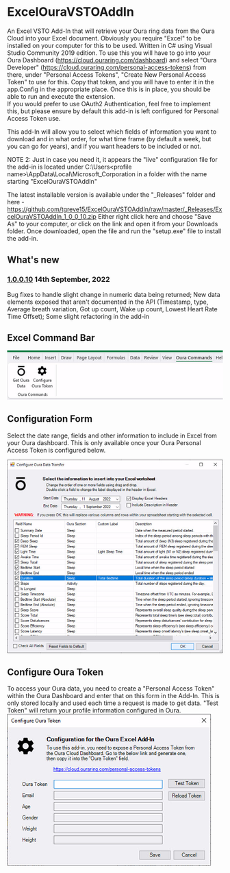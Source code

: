 # ExcelOuraVSTOAddIn
An Excel VSTO Add-In that will retrieve your Oura ring data from the Oura Cloud into your Excel document. 
Obviously you require "Excel" to be installed on your computer for this to be used. 
Written in C# using Visual Studio Community 2019 edition. 
To use this you will have to go into your Oura Dashboard (https://cloud.ouraring.com/dashboard) and 
select "Oura Developer" (https://cloud.ouraring.com/personal-access-tokens) from there, under "Personal 
Access Tokens", "Create New Personal Access Token" to use for this. Copy that token, and you will have to 
enter it in the app.Config in the appropriate place. Once this is in place, you should be able to run and 
execute the extension.  
If you would prefer to use OAuth2 Authentication, feel free to implement this, but please ensure by default
this add-in is left configured for Personal Access Token use.

This add-In will allow you to select which fields of information you want to download and in what order, for 
what time frame (by default a week, but you can go for years), and if you want headers to be included or not. 

NOTE 2: Just in case you need it, it appears the "live" configuration file for the add-in is located under
C:\Users\<profile name>\AppData\Local\Microsoft_Corporation
in a folder with the name starting "ExcelOuraVSTOAddIn"

The latest installable version is available under the "_Releases" folder and here - https://github.com/tgreve15/ExcelOuraVSTOAddIn/raw/master/_Releases/ExcelOuraVSTOAddIn_1_0_0_10.zip
Either right click here and choose "Save As" to your computer, or click on the link and open it from your Downloads folder. Once downloaded, open the file and run the "setup.exe" file to install the add-in.

## What's new
### [1.0.0.10](https://github.com/tgreve15/ExcelOuraVSTOAddIn/raw/master/_Releases/ExcelOuraVSTOAddIn_1_0_0_10.zip) 14th September, 2022
  Bug fixes to handle slight change in numeric data being returned; 
  New data elements exposed that aren't documented in the API (Timestamp, type, Average breath variation, Got up count, Wake up count, Lowest Heart Rate Time Offset); Some slight refactoring in the add-in

## Excel Command Bar
![Oura Command Bar](/_images/ExcelOuraTabBarCommands.jpg)

## Configuration Form
Select the date range, fields and other information to include in Excel from your Oura dashboard. This is only available once your Oura Personal Access Token is configured below.

![Oura Configuration Form](/_images/ExcelOuraConfigurationForm.jpg)

## Configure Oura Token
To access your Oura data, you need to create a "Personal Access Token" within the Oura Dashboard and enter that on this form in the Add-In. This is only stored locally and used each time a request is made to get data. "Test Token" will return your profile information configured in Oura. 
![Oura Token Configuration](_images/ExcelOuraTokenConfiguration.jpg)
